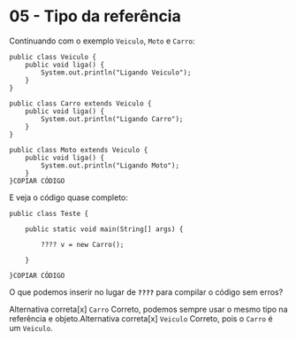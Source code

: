# 05 - Tipo da referência

Continuando com o exemplo `Veiculo`, `Moto` e `Carro`:

```
public class Veiculo {
    public void liga() {
        System.out.println("Ligando Veiculo");
    }
}

public class Carro extends Veiculo {
    public void liga() {
        System.out.println("Ligando Carro");
    }
}

public class Moto extends Veiculo {
    public void liga() {
        System.out.println("Ligando Moto");
    }
}COPIAR CÓDIGO
```

E veja o código quase completo:

```
public class Teste {

    public static void main(String[] args) {

        ???? v = new Carro();

    }

}COPIAR CÓDIGO
```

O que podemos inserir no lugar de **`????`** para compilar o código sem erros?

Alternativa correta[x] 
`Carro`
Correto, podemos sempre usar o mesmo tipo na referência e objeto.Alternativa correta[x] 
`Veiculo`
Correto, pois o `Carro` é um `Veiculo`.